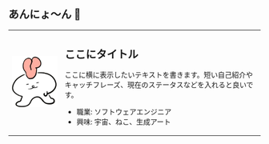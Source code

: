 ## あんにょ〜ん 🙌

<table>
  <tr>
    <td valign="middle">
      <img src="./assets/atamakuchi-1.gif" width="200" alt="nani" />
    </td>
    <td valign="middle">
      <h2>ここにタイトル</h2>
      <p>ここに横に表示したいテキストを書きます。短い自己紹介やキャッチフレーズ、現在のステータスなどを入れると良いです。</p>
      <ul>
        <li>職業: ソフトウェアエンジニア</li>
        <li>興味: 宇宙、ねこ、生成アート</li>
      </ul>
    </td>
  </tr>
</table>
